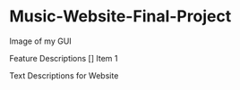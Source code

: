 # Music-Website-Final-Project

Image of my GUI

Feature Descriptions
[] Item 1

Text Descriptions for Website
